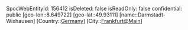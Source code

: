 ﻿---
location: [49.93111,8.649722]
type: Station
tags:
- geo/Station

---
SpocWebEntityId: 156412
isDeleted: false
isReadOnly: false
confidential: public
[geo-lon::8.649722]
[geo-lat::49.93111]
[name::Darmstadt-Wixhausen]
[Country::[Germany](geo/Continent/Europe/Germany.md)]
[City::[Frankfurt@Main](geo/Continent/Europe/Germany/Hessen/Frankfurt@Main.md)]

